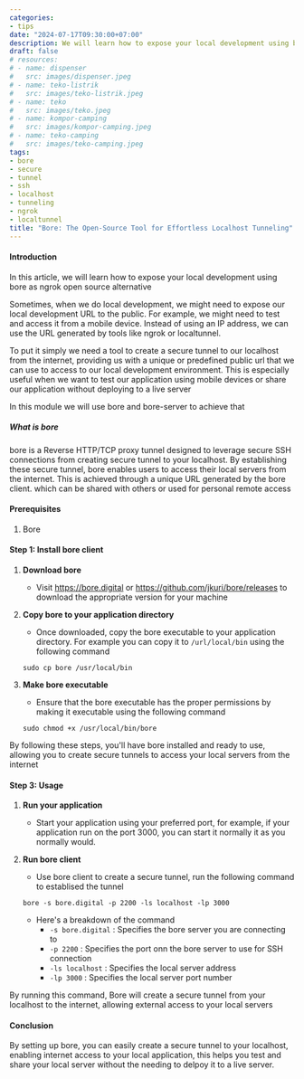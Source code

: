 ```yaml
---
categories:
- tips
date: "2024-07-17T09:30:00+07:00"
description: We will learn how to expose your local development using bore as ngrok open source alternative
draft: false
# resources:
# - name: dispenser
#   src: images/dispenser.jpeg
# - name: teko-listrik
#   src: images/teko-listrik.jpeg
# - name: teko
#   src: images/teko.jpeg
# - name: kompor-camping
#   src: images/kompor-camping.jpeg
# - name: teko-camping
#   src: images/teko-camping.jpeg
tags:
- bore
- secure
- tunnel
- ssh
- localhost
- tunneling
- ngrok
- localtunnel
title: "Bore: The Open-Source Tool for Effortless Localhost Tunneling"
---
```



#### Introduction
In this article, we will learn how to expose your local development using bore as ngrok open source alternative

Sometimes, when we do local development, we might need to expose our local development URL to the public. For example, we might need to test and access it from a mobile device. Instead of using an IP address, we can use the URL generated by tools like ngrok or localtunnel.

To put it simply we need a tool to create a secure tunnel to our localhost from the internet, providing us with a unique or predefined public url that we can use to access to our local development environment. This is especially useful when we want to test our application using mobile devices or share our application without deploying to a live server

In this module we will use bore and bore-server to achieve that

##### What is bore
bore is a Reverse HTTP/TCP proxy tunnel designed to leverage secure SSH connections from creating secure tunnel  to your localhost. By establishing these secure tunnel, bore enables users to access their local servers from the internet. This is achieved through a unique URL generated by the bore client. which can be shared with others or used for personal remote access
#### Prerequisites

1. Bore
#### Step 1: Install bore client

1. **Download bore**
	- Visit https://bore.digital or https://github.com/jkuri/bore/releases to download the appropriate version for your machine
2. **Copy bore to your application directory**
	- Once downloaded, copy the bore executable to your application directory. For example you can copy it to `/url/local/bin` using the following command
    ```shell
    sudo cp bore /usr/local/bin
    ```

3. **Make bore executable**
   - Ensure that the bore executable has the proper permissions by making it executable using the following command
   ```shell
   sudo chmod +x /usr/local/bin/bore
   ```

By following these steps, you'll have bore installed and ready to use, allowing you to create secure tunnels to access your local servers from the internet

#### Step 3: Usage
1. **Run your application**
	- Start your application using your preferred port, for example, if your application run on the port 3000, you can start it normally it as you normally would.
2. **Run bore client**
	- Use bore client to create a secure tunnel, run the following command to establised the tunnel
    ```shell
    bore -s bore.digital -p 2200 -ls localhost -lp 3000
    ```

    - Here's a breakdown of the command
        - `-s bore.digital` : Specifies the bore server you are connecting to
        - `-p 2200` : Specifies the port onn the bore server to use for SSH connection
        - `-ls localhost` : Specifies the local server address
        - `-lp 3000` : Specifies the local server port number

By running this command, Bore will create a secure tunnel from your localhost to the internet, allowing external access to your local servers

#### Conclusion

By setting up bore, you can easily create a secure tunnel to your localhost, enabling internet access to your local application, this helps you test and share your local server without the needing to delpoy it to a live server.